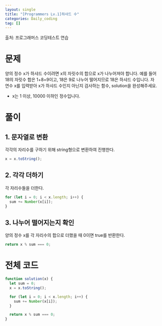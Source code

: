 ```yaml
---
layout: single
title: "[Programmers Lv.1]하샤드 수"
categories: Daily_coding
tag: []
---
```


출처: 프로그래머스 코딩테스트 연습

# 문제

양의 정수 x가 하샤드 수이려면 x의 자릿수의 합으로 x가 나누어져야 합니다. 예를 들어 18의 자릿수 합은 1+8=9이고, 18은 9로 나누어 떨어지므로 18은 하샤드 수입니다. 자연수 x를 입력받아 x가 하샤드 수인지 아닌지 검사하는 함수, solution을 완성해주세요.

- x는 1 이상, 10000 이하인 정수입니다.

# 풀이

## 1. 문자열로 변환

각각의 자리수를 구하기 위해 string형으로 변환하여 진행한다.

```javascript
x = x.toString();
```

## 2. 각각 더하기

각 자리수들을 더한다.

```javascript
for (let i = 0; i < x.length; i++) {
  sum += Number(x[i]);
}
```

## 3. 나누어 떨어지는지 확인

양의 정수 x를 각 자리수의 합으로 더했을 때 0이면 true를 반환한다.

```javascript
return x % sum === 0;
```

# 전체 코드

```javascript
function solution(x) {
  let sum = 0;
  x = x.toString();

  for (let i = 0; i < x.length; i++) {
    sum += Number(x[i]);
  }

  return x % sum === 0;
}
```

